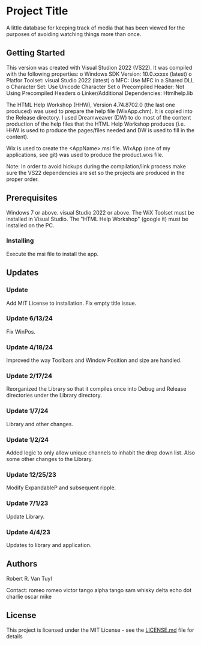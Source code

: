 # Project Title

A little database for keeping track of media that has been viewed for the purposes of avoiding
watching things more than once.

## Getting Started

This version was created with Visual Studion 2022 (VS22).  It was compiled with the following
properties:
  o Windows SDK Version: 10.0.xxxxx (latest)
  o Platfor Toolset: visual Studio 2022 (latest)
  o MFC: Use MFC in a Shared DLL
  o Character Set:  Use Unicode Character Set
  o Precompiled Header:  Not Using Precompiled Headers
  o Linker/Additional Dependencies:  Htmlhelp.lib

The HTML Help Workshop (HHW), Version 4.74.8702.0 (the last one produced) was used to prepare the
help file (WixApp.chm).  It is copied into the Release directory.  I used Dreamweaver (DW) to do
most of the content production of the help files that the HTML Help Workshop produces (i.e. HHW is
used to produce the pages/files needed and DW is used to fill in the content).

Wix is used to create the &lt;AppName&gt;.msi file.  WixApp (one of my applications, see git) was
used to produce the product.wxs file.

Note:  In order to avoid hickups during the compilation/link process make sure the VS22
dependencies are set so the projects are produced in the proper order.

## Prerequisites

Windows 7 or above.  visual Studio 2022 or above.  The WiX Toolset must be installed in Visual
Studio.  The "HTML Help Workshop" (google it) must be installed on the PC.

### Installing

Execute the msi file to install the app.

## Updates

### Update

Add MIT License to installation.  Fix empty title issue.

### Update 6/13/24

Fix WinPos.

### Update 4/18/24

Improved the way Toolbars and Window Position and size are handled.

### Update 2/17/24

Reorganized the Library so that it compiles once into Debug and Release directories under the
Library directory.

### Update 1/7/24

Library and other changes.

### Update 1/2/24

Added logic to only allow unique channels to inhabit the drop down list.  Also some other changes
to the Library.

### Update 12/25/23

Modify ExpandableP and subsequent ripple.

### Update 7/1/23

Update Library.

### Update 4/4/23

Updates to library and application.

## Authors

Robert R. Van Tuyl

Contact:  romeo romeo victor tango alpha tango sam whisky delta echo dot charlie oscar mike

## License

This project is licensed under the MIT License - see the [LICENSE.md](LICENSE.md) file for details

